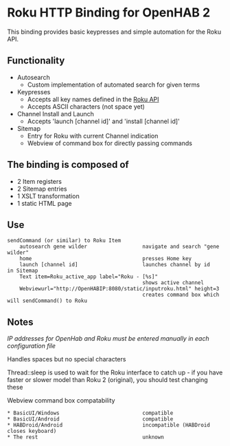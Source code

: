 # Roku HTTP Binding for OpenHAB 2

This binding provides basic keypresses and simple automation for the Roku API.

## Functionality
* Autosearch
	* Custom implementation of automated search for given terms
* Keypresses
	* Accepts all key names defined in the [Roku API](https://sdkdocs.roku.com/display/sdkdoc/External+Control+Guide#ExternalControlGuide-KeypressKeyValues)
	* Accepts ASCII characters (not space yet)
* Channel Install and Launch
	* Accepts 'launch [channel id]' and 'install [channel id]'
* Sitemap
	* Entry for Roku with current Channel indication
	* Webview of command box for directly passing commands

## The binding is composed of
* 2 Item registers
* 2 Sitemap entries
* 1 XSLT transformation
* 1 static HTML page 

## Use
```
sendCommand (or similar) to Roku Item
	autosearch gene wilder					navigate and search "gene wilder"
	home									presses Home key
	launch [channel id] 					launches channel by id
in Sitemap
	Text item=Roku_active_app label="Roku - [%s]"
											shows active channel
	Webviewurl="http://OpenHABIP:8080/static/inputroku.html" height=3
											creates command box which will sendCommand() to Roku 
```

## Notes
*IP addresses for OpenHab and Roku must be entered manually in each configuration file*

Handles spaces but no special characters

Thread::sleep is used to wait for the Roku interface to catch up - if you have faster or slower model than Roku 2 (original), you should test changing these

Webview command box compatability
```
* BasicUI/Windows							compatible
* BasicUI/Android							compatible
* HABDroid/Android							incompatible (HABDroid closes keyboard)
* The rest									unknown
```